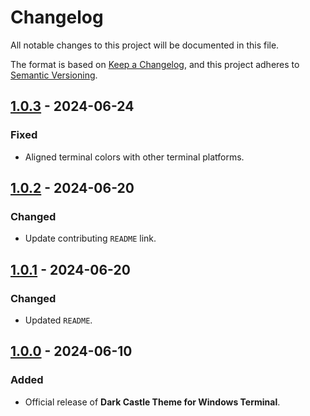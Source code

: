 # Changelog

All notable changes to this project will be documented in this file.

The format is based on [Keep a Changelog](https://keepachangelog.com/en/1.1.0/),
and this project adheres to [Semantic Versioning](https://semver.org/spec/v2.0.0.html).

## [1.0.3] - 2024-06-24

### Fixed

- Aligned terminal colors with other terminal platforms.

## [1.0.2] - 2024-06-20

### Changed

- Update contributing `README` link.

## [1.0.1] - 2024-06-20

### Changed

- Updated `README`.

## [1.0.0] - 2024-06-10

### Added

- Official release of **Dark Castle Theme for Windows Terminal**.

[1.0.3]: https://github.com/scottgriv/Dark-Castle-Windows-Terminal/compare/v1.0.2...v1.0.3
[1.0.2]: https://github.com/scottgriv/Dark-Castle-Windows-Terminal/compare/v1.0.1...v1.0.2
[1.0.1]: https://github.com/scottgriv/Dark-Castle-Windows-Terminal/compare/v1.0.0...v1.0.1
[1.0.0]: https://github.com/scottgriv/Dark-Castle-Windows-Terminal/releases/tag/v1.0.0
